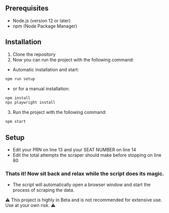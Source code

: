 ## Prerequisites

- Node.js (version 12 or later)
- npm (Node Package Manager)

## Installation
1. Clone the repository
2. Now you can run the project with the following command:
+ Automatic installation and start:
```bash 
npm run setup
```
+ or for a manual installation:
```bash
npm install
npx playwright install
```
3. Run the project with the following command:
```bash
npm start
```

## Setup
- Edit your PRN on line 13 and your SEAT NUMBER on line 14
- Edit the total attempts the scraper should make before stopping on line 80

### Thats it! Now sit back and relax while the script does its magic.
- The script will automatically open a browser window and start the process of scraping the data.
  
⚠️ This project is highly in Beta and is not recommended for extensive use. Use at your own risk. ⚠️

